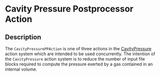 # Cavity Pressure Postprocessor Action

## Description

The `CavityPressurePPAction` is one of three actions in the [CavityPressure](/CavityPressure/index.md) action system which are
intended to be used concurrently.  The intention of the `CavityPressure` action system is to reduce
the number of input file blocks required to compute the pressure exerted by a gas contained in an
internal volume.
